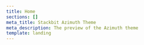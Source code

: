 ```yaml
---
title: Home
sections: []
meta_title: Stackbit Azimuth Theme
meta_description: The preview of the Azimuth theme
template: landing
---
```

